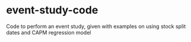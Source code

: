 # event-study-code
Code to perform an event study, given with examples on using stock split dates and CAPM regression model
